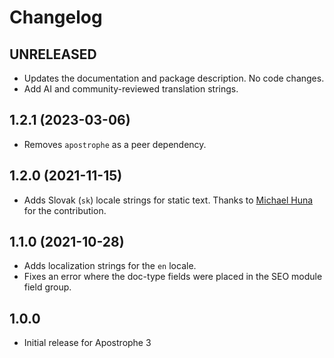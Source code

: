 # Changelog

## UNRELEASED

* Updates the documentation and package description. No code changes.
* Add AI and community-reviewed translation strings.

## 1.2.1 (2023-03-06)

* Removes `apostrophe` as a peer dependency.

## 1.2.0 (2021-11-15)

* Adds Slovak (`sk`) locale strings for static text. Thanks to [Michael Huna](https://github.com/Miselrkba) for the contribution.

## 1.1.0 (2021-10-28)

* Adds localization strings for the `en` locale.
* Fixes an error where the doc-type fields were placed in the SEO module field group.

## 1.0.0

* Initial release for Apostrophe 3
